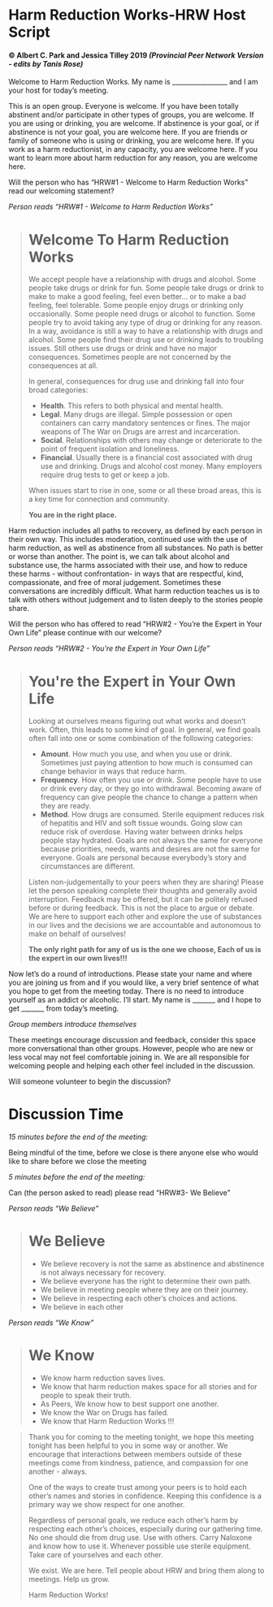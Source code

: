 # Harm Reduction Works-HRW Host Script
#### © Albert C. Park and Jessica Tilley 2019 _(Provincial Peer Network Version - edits by Tanis Rose)_

Welcome to Harm Reduction Works. My name is _________________ and I am your host for today’s meeting. 

This is an open group. Everyone is welcome. If you have been totally abstinent and/or participate in other types of groups, you are welcome.  If you are using or drinking, you are welcome. If abstinence is your goal, or if abstinence is not your goal, you are welcome here. If you are friends or family of someone who is using or drinking, you are welcome here. If you work as a harm reductionist, in any capacity, you are welcome here. 
If you want to learn more about harm reduction for any reason, you are welcome here. 

Will the person who has “HRW#1 - Welcome to Harm Reduction Works” read our welcoming statement? 

_Person reads “HRW#1 - Welcome to Harm Reduction Works”_

> # Welcome To Harm Reduction Works
>
> We accept people have a relationship with drugs and alcohol. Some people take drugs or drink for fun. Some people take drugs or drink to make to make a good feeling, feel even better… or to make a bad feeling, feel tolerable. Some people enjoy drugs or drinking only occasionally. Some people need drugs or alcohol to function. Some people try to avoid taking any type of drug or drinking for any reason. In a way, avoidance is still a way to have a relationship with drugs and alcohol. Some people find their drug use or drinking leads to troubling issues. Still others use drugs or drink and have no major consequences. Sometimes people are not concerned by the consequences at all.
>
> In general, consequences for drug use and drinking fall into four broad categories:
> 
> - **Health**. This refers to both physical and mental health.
> - **Legal**. Many drugs are illegal. Simple possession or open containers can carry mandatory sentences or fines. The major weapons of The War on Drugs are arrest and incarceration.
> - **Social**. Relationships with others may change or deteriorate to the point of frequent isolation and loneliness.
> - **Financial**. Usually there is a financial cost associated with drug use and drinking. Drugs and alcohol cost money. Many employers require drug tests to get or keep a job.
>
> When issues start to rise in one, some or all these broad areas, this is a key time for connection and community. 
> 
> **You are in the right place.**

Harm reduction includes all paths to recovery, as defined by each person in their own way. This includes moderation, continued use with the use of harm reduction, as well as abstinence from all substances. No path is better or worse than another. The point is, we can talk about alcohol and substance use, the harms associated with their use, and how to reduce these harms - without confrontation- in ways that are respectful, kind, compassionate, and free of moral judgement. Sometimes these conversations are incredibly difficult. What harm reduction teaches us is to talk with others without judgement and to listen deeply to the stories people share. 

Will the person who has offered to read “HRW#2 - You’re the Expert in Your Own Life” please continue with our welcome? 

_Person reads “HRW#2 - You’re the Expert in Your Own Life”_

> # You're the Expert in Your Own Life
> 
> Looking at ourselves means figuring out what works and doesn’t work. Often, this leads to some kind of goal. In general, we find goals often fall into one or some
combination of the following categories:
>
> - **Amount**. How much you use, and when you use or drink. Sometimes just paying attention to how much is consumed can change behavior in ways that reduce harm.
> - **Frequency**. How often you use or drink. Some people have to use or drink every day, or they go into withdrawal. Becoming aware of frequency can give people the chance to change a pattern when they are ready.
> - **Method**. How drugs are consumed. Sterile equipment reduces risk of hepatitis and HIV and soft tissue wounds. Going slow can reduce risk of overdose. Having water between drinks helps people stay hydrated. Goals are not always the same for everyone because priorities, needs, wants and desires are not the same
for everyone. Goals are personal because everybody’s story and circumstances are different.
>
> Listen non-judgementally to your peers when they are sharing! Please let the person speaking complete their thoughts and generally avoid interruption. Feedback may be offered, but it can be politely refused before or during feedback. This is not the place to argue or debate. We are here to support each other and explore the use of substances in our lives and the decisions we are accountable and autonomous to make on behalf of ourselves! 
>
>**The only right path for any of us is the one we choose, Each of us is the expert in our own lives!!!**

Now let’s do a round of introductions. Please state your name and where you are joining us from and if you would like, a very brief sentence of what you hope to get from the meeting today. There is no need to introduce yourself as an addict or alcoholic. I’ll start. 
My name is \_\_\_\_\_\_\_ and I hope to get \_\_\_\_\_\_\_ from today’s meeting. 

_Group members introduce themselves_

These meetings encourage discussion and feedback, consider this space more conversational than other groups. However, people who are new or less vocal may not feel comfortable joining in. We are all responsible for welcoming people and helping each other feel included in the discussion. 

Will someone volunteer to begin the discussion? 

# Discussion Time

_15 minutes before the end of the meeting:_

Being mindful of the time, before we close is there anyone else who would like to share before we close the meeting

_5 minutes before the end of the meeting:_

Can (the person asked to read) please read “HRW#3- We Believe”

_Person reads “We Believe”_

> # We Believe
> 
> - We believe recovery is not the same as abstinence and
abstinence is not always necessary for recovery.
> - We believe everyone has the right to determine their own
path.
> - We believe in meeting people where they are on their
journey.
> - We believe in respecting each other’s choices and
actions.
> - We believe in each other

_Person reads “We Know”_

> # We Know
>
> - We know harm reduction saves lives.
> - We know that harm reduction makes space for all
stories and for people to speak their truth.
> - As Peers, We know how to best support one another.
> - We know the War on Drugs has failed.
> - We know that Harm Reduction Works !!!
> 

>Thank you for coming to the meeting tonight, we hope this meeting tonight has been helpful to you in some way or another. We encourage that interactions between members outside of these meetings come from kindness, patience, and compassion for one another - always. 
>
> One of the ways to create trust among your peers is to hold each other’s names and stories in confidence. Keeping this confidence is a primary way we show respect for one another. 
>
> Regardless of personal goals, we reduce each other’s harm by respecting each other’s choices, especially during our gathering time. No one should die from drug use. Use with others. Carry Naloxone and know how to use it. Whenever possible use sterile equipment. Take care of yourselves and each other. 
> 
> We exist. We are here. Tell people about HRW and bring them along to meetings. Help us grow. 
> 
> Harm Reduction Works!
